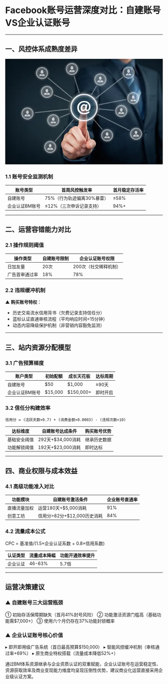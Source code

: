 
# Facebook账号运营深度对比：自建账号VS企业认证账号

---

## 一、风控体系成熟度差异
![替代文字](微信图片_20250402110521.png)
### 1.1 账号安全监测机制
| 账号类型       | 首周风控触发率 | 首月稳定存活率 |
|----------------|----------------|----------------|
| 自建账号        | 75%（行为轨迹偏离30%暴雷） | ≤58%       |
| 企业认证BM账号  | ≤12%（三次申诉记录支持）  | 94%+       |

---

## 二、运营容错能力对比

### 2.1 操作规则阈值
| 操作类型       | 自建账号限制 | 企业认证账号权限 |
|----------------|-------------|-----------------|
| 日加友量       | 20次        | 200次（社交稀释机制）|
| 广告首审通过率  | 18%         | 78%             |

### 2.2 违规缓冲机制
▲ **购买账号特权**：
- 历史交易流水信用背书（欠费记录支持信任分）
- 蓝标认证直通审核流程（平均响应时间<15分钟）
- 动态内容降级保护机制（非营销内容豁免监测）

---

## 三、站内资源分配模型

### 3.1 广告预算梯度
| 账户类型       | 初始配额 | 成长天花板 | 达标周期   |
|----------------|---------|-----------|------------|
| 自建账号       | $50     | $1,000    | ≥90天      |
| 企业认证BM账号 | $15,000 | $150,000+ | 即时开启    |

### 3.2 信任分构建效率
```text
信用分 = (活跃天数×0.7) + (消费金额×0.0003) - (违规次数×10)
```
| 达标维度        | 自建账号达成条件      | 购买账号优势   |
|-----------------|----------------------|---------------|
| 基础安全阈值    | 292天+$34,000消耗    | 继承历史数据  |
| 功能解锁阈值    | 192天+$23,000消耗    | 即时达标      |

---

## 四、商业权限与成本效益

### 4.1 高级功能准入对比
| 功能模块       | 自建账号激活条件             | 企业账号直通率 |
|----------------|-----------------------------|---------------|
| 直播流量加权    | 运营180天+$5,000消耗         | 91%         |
| 创意工坊        | 信用分>82分+$12,000历史消耗  | 84%          |

### 4.2 流量成本公式

CPC = 基准值/(1.5×企业认证系数 + 0.8×信用系数)

| 认证类型        | 流量成本降幅 | 功能开通效率提升 |
|----------------|-------------|-----------------|
| 企业认证        | 46-63%      | 5.7倍           |

---

## 运营决策建议
### ▲ 自建账号三大运营瓶颈
① 初始存活保障期缺失（首月41%封号风险）
② 功能激活资源门槛高（基础功能需$7,000+）
③ 使用六个月仍存在37%功能封锁概率

### ▲ 企业认证账号核心价值
▸ 即开即用级广告系统（首日最高预算$150,000）
▸ 智能风控缓冲机制（审核通过率+69%）
▸ 原生商业特权搭载（流量成本降低52%+）

通过BM体系资源继承与企业资质认证的双重赋能，企业认证账号在运营稳定性、资源获取效率及商业变现能力维度均呈现压倒性优势，建议商业化运营直接采用企业级认证方案。
```
